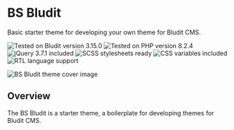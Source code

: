 # BS Bludit

Basic starter theme for developing your own theme for Bludit CMS.

![Tested on Bludit version 3.15.0](https://img.shields.io/badge/Bludit-3.15.0-e6522c.svg?style=flat-square "Tested on Bludit version 3.15.0")
![Tested on PHP version 8.2.4](https://img.shields.io/badge/PHP-8.2.4-8892bf.svg?style=flat-square "Tested on PHP version 8.2.4")
![jQuery 3.7.1 included](https://img.shields.io/badge/jQuery-3.7.1-0769ad.svg?style=flat-square "jQuery 3.7.1 included")
![SCSS stylesheets ready](https://img.shields.io/badge/SCSS-Ready-bf4080.svg?style=flat-square "SCSS stylesheets ready")
![CSS variables included](https://img.shields.io/badge/CSS-Variables-1769a5.svg?style=flat-square "CSS variables included")
![RTL language support](https://img.shields.io/badge/RTL-Ready-00aa00.svg?style=flat-square "RTL language support")

![BS Bludit theme cover image](https://github.com/ControlledChaos/bs-bludit/raw/main/cover.jpg)

## Overview

The BS Bludit is a starter theme, a boilerplate for developing themes for Bludit CMS.
